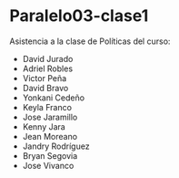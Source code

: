 # Paralelo03-clase1
Asistencia a la clase de Políticas del curso:
+ David Jurado
+ Adriel Robles
+ Victor Peña
+ David Bravo
+ Yonkani Cedeño
+ Keyla Franco
+ Jose Jaramillo
+ Kenny Jara
+ Jean Moreano
+ Jandry Rodríguez
+ Bryan Segovia
+ Jose Vivanco
